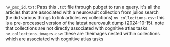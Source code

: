 `nv_pmc_id.txt`: Pass this `.txt` file through pubget to run a query. it's all the articles that are associated with a neurovault collection from julios search (he did various things to link articles w/ collections)
`nv_collections.csv`: this is a pre-processed version of the latest neurovault dump (2024-10-15). note that collections are not directly associated with cognitive atlas tasks. 
`nv_collections_images.csv`: these are theimages nested within collections which are associated with cognitive atlas tasks